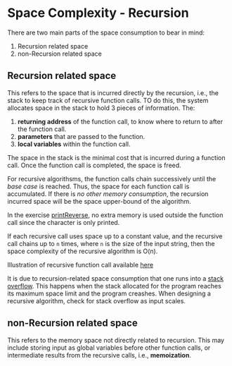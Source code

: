 # Space Complexity - Recursion

There are two main parts of the space consumption to bear in mind:
1. Recursion related space
2. non-Recursion related space

## Recursion related space
This refers to the space that is incurred directly by the recursion, i.e., the stack to keep track of recursive function calls. TO do this, the system allocates space in the stack to hold 3 pieces of information. The:
1. **returning address** of the function call, to know where to return to after the function call.
2. **parameters** that are passed to the function.
3. **local variables** within the function call.

The space in the stack is the minimal cost that is incurred during a function call. Once the function call is completed, the space is freed.

For recursive algorithsms, the function calls chain successively until the _base case_ is reached. Thus, the space for each function call is accumulated. If there is _no other memory consumption_, the recursion incurred space will be the space upper-bound of the algorithm.

In the exercise [printReverse](https://leetcode.com/explore/learn/card/recursion-i/250/principle-of-recursion/1439/), no extra memory is used outside the function call since the character is only printed. 

If each recursive call uses space up to a constant value, and the recursive call chains up to `n` times, where `n` is the size of the input string, then the space complexity of the recursive algorithm is O(n). 

Illustration of recursive function call available [here](https://leetcode.com/explore/learn/card/recursion-i/256/complexity-analysis/1671/)


It is due to recursion-related space consumption that one runs into a [stack overflow](https://en.wikipedia.org/wiki/Stack_overflow). This happens when the stack allocated for the program reaches its maximum space limit and the program creashes. When designing a recursive algorithm, check for stack overflow as input scales.

## non-Recursion related space
This refers to the memory space not directly related to recursion. This may include storing input as global variables before other function calls, or intermediate results from the recursive calls, i.e., **memoization**. 